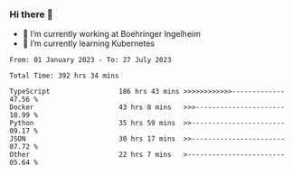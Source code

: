 ### Hi there 👋
- 🔭 I’m currently working at Boehringer Ingelheim
- 🌱 I’m currently learning Kubernetes

 
<!--START_SECTION:waka-->

```text
From: 01 January 2023 - To: 27 July 2023

Total Time: 392 hrs 34 mins

TypeScript                 186 hrs 43 mins >>>>>>>>>>>>-------------   47.56 %
Docker                     43 hrs 8 mins   >>>----------------------   10.99 %
Python                     35 hrs 59 mins  >>-----------------------   09.17 %
JSON                       30 hrs 17 mins  >>-----------------------   07.72 %
Other                      22 hrs 7 mins   >------------------------   05.64 %
```

<!--END_SECTION:waka-->

 
